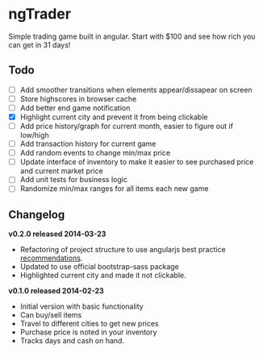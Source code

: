 ngTrader
================
Simple trading game built in angular. Start with $100 and see how rich you can get in 31 days!

## Todo
- [ ] Add smoother transitions when elements appear/dissapear on screen
- [ ] Store highscores in browser cache
- [ ] Add better end game notification
- [x] Highlight current city and prevent it from being clickable
- [ ] Add price history/graph for current month, easier to figure out if low/high
- [ ] Add transaction history for current game
- [ ] Add random events to change min/max price
- [ ] Update interface of inventory to make it easier to see purchased price and current market price
- [ ] Add unit tests for business logic
- [ ] Randomize min/max ranges for all items each new game

## Changelog
**v0.2.0 released 2014-03-23**

* Refactoring of project structure to use angularjs best practice [recommendations](https://docs.google.com/document/d/1XXMvReO8-Awi1EZXAXS4PzDzdNvV6pGcuaF4Q9821Es/pub).
* Updated to use official bootstrap-sass package
* Highlighted current city and made it not clickable.

**v0.1.0 released 2014-02-23**

* Initial version with basic functionality
* Can buy/sell items
* Travel to different cities to get new prices
* Purchase price is noted in your inventory
* Tracks days and cash on hand.